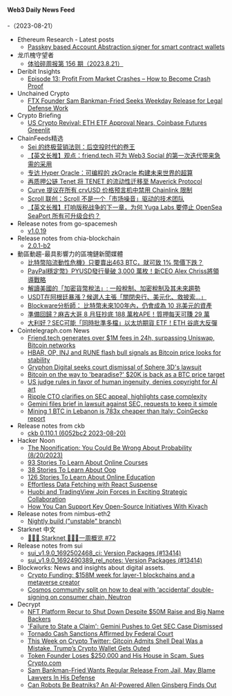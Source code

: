 #### Web3 Daily News Feed
-（2023-08-21）

- Ethereum Research - Latest posts
  - [Passkey based Account Abstraction signer for smart contract wallets](https://ethresear.ch/t/passkey-based-account-abstraction-signer-for-smart-contract-wallets/15856/17)
- 龙爪槐守望者
  - [体验碎周报第 156 期（2023.8.21）](https://www.ftium4.com/ux-weekly-156.html)
- Deribit Insights
  - [Episode 13: Profit From Market Crashes – How to Become Crash Proof](https://insights.deribit.com/deribit-live/episode-13-profit-from-market-crashes-how-to-become-crash-proof/)
- Unchained Crypto
  - [FTX Founder Sam Bankman-Fried Seeks Weekday Release for Legal Defense Work](https://unchainedcrypto.com/ftx-founder-sam-bankman-fried-seeks-weekday-release-for-legal-defense-work/)
- Crypto Briefing
  - [US Crypto Revival: ETH ETF Approval Nears, Coinbase Futures Greenlit](https://cryptobriefing.com/us-crypto-eth-etf-approval-coinbase-futures/?utm_source=feed&utm_medium=rss)
- ChainFeeds精选
  - [Sei 的终极营销法则：后空投时代的卷王](https://www.odaily.news/post/5189168)
  - [【英文长推】观点：friend.tech 可为 Web3 Social 的第一次迭代带来急需的采用](https://twitter.com/DrgStefanescu/status/1692572444651929895)
  - [专访 Hyper Oracle：可编程的 zkOracle 构建未来世界的超算](https://mp.weixin.qq.com/s?__biz=Mzg3ODcwOTA1Mw==&mid=2247493207&idx=1&sn=cb4ed020261bf2fa5452713fd5082aac&chksm=cf0d3605f87abf13fd6bb673283f91cd66936e547fbf8b1477d4dd16294db81bed15f249dedb#rd)
  - [再质押公链 Tenet 将 TENET 的流动性迁移至 Maverick Protocol](https://x.com/tenet_org/status/1692664340116013509)
  - [Curve 提议在所有 crvUSD 价格预言机中禁用 Chainlink 限制](https://gov.curve.fi/t/disable-chainlink-limits-for-price-oracles-in-crvusd/9527)
  - [Scroll 联创：Scroll 不是一个「市场噪音」驱动的技术团队](https://twitter.com/yezhang1998/status/1692999750214201779)
  - [【英文长推】打响版税战争的下一章，为何 Yuga Labs 要停止 OpenSea SeaPort 所有可升级合约？](https://twitter.com/ptrwtts/status/1693031679412326647)
- Release notes from go-spacemesh
  - [v1.0.19](https://github.com/spacemeshos/go-spacemesh/releases/tag/v1.0.19)
- Release notes from chia-blockchain
  - [2.0.1-b2](https://github.com/Chia-Network/chia-blockchain/releases/tag/2.0.1-b2)
- 動區動趨-最具影響力的區塊鏈新聞媒體
  - [比特幣陷流動性危機》只要賣出463 BTC，就可致 1% 幣價下跌？](https://www.blocktempo.com/463-btc-can-push-price-down-1-percent/)
  - [PayPal穩定幣》PYUSD發行量破 3,000 萬枚！新CEO Alex Chriss將領導戰略](https://www.blocktempo.com/paypal-names-alex-chriss-as-next-president-and-ceo/)
  - [解讀美國的「加密貨幣稅法」: 一般稅制、加密稅制及其未來趨勢](https://www.blocktempo.com/interpretation-of-us-encryption-tax/)
  - [USDT在阿根廷暴漲？候選人主張「關閉央行、美元化、救披索…」](https://www.blocktempo.com/argentinas-demand-for-stablecoins-is-spiking/)
  - [Blockware分析師： 比特幣未來100年內，仍會成為 10 兆美元的資產](https://www.blocktempo.com/joe-burnett-is-bullish-on-bitcoin/)
  - [準備回歸？麻吉大哥 8 月狂抄底 188 萬枚APE！質押每天可賺 29 萬](https://www.blocktempo.com/machi-big-brother-accumulated-1-88m-ape-in-august/)
  - [大利好？SEC可能「同時批準多檔」以太坊期貨 ETF！ETH 谷底大反彈](https://www.blocktempo.com/sec-could-greenlight-ether-futures-etfs/)
- Cointelegraph.com News
  - [Friend.tech generates over $1M fees in 24h, surpassing Uniswap, Bitcoin networks](https://cointelegraph.com/news/friendtech-generates-over-1m-fees-surpassing-uniswap-bitcoin-networks)
  - [HBAR, OP, INJ and RUNE flash bull signals as Bitcoin price looks for stability](https://cointelegraph.com/news/hbar-op-inj-and-rune-flash-bull-signals-as-bitcoin-price-looks-for-stability)
  - [Gryphon Digital seeks court dismissal of Sphere 3D's lawsuit](https://cointelegraph.com/news/gryphon-digital-seeks-court-dismissal-sphere-lawsuit)
  - [Bitcoin on the way to 'bearadise?' $20K is back as a BTC price target](https://cointelegraph.com/news/bitcoin-bearadise-20k-back-btc-price-target)
  - [US judge rules in favor of human ingenuity, denies copyright for AI art](https://cointelegraph.com/news/u-s-judge-denies-copyright-for-ai-art)
  - [Ripple CTO clarifies on SEC appeal, highlights case complexity](https://cointelegraph.com/news/ripple-cto-clarifies-on-sec-appeal-spotlights-case-complexity)
  - [Gemini files brief in lawsuit against SEC, requests to keep it simple](https://cointelegraph.com/news/gemini-reply-brief-dismiss-sec-lawsuit)
  - [Mining 1 BTC in Lebanon is 783x cheaper than Italy: CoinGecko report](https://cointelegraph.com/news/mining-1-btc-lebanon-783x-cheaper-italy-coin-gecko)
- Release notes from ckb
  - [ckb 0.110.1 (6052bc2 2023-08-20)](https://github.com/nervosnetwork/ckb/releases/tag/v0.110.1)
- Hacker Noon
  - [The Noonification: You Could Be Wrong About Probability (8/20/2023)](https://hackernoon.com/8-20-2023-noonification?source=rss)
  - [93 Stories To Learn About Online Courses](https://hackernoon.com/93-stories-to-learn-about-online-courses?source=rss)
  - [38 Stories To Learn About Oop](https://hackernoon.com/38-stories-to-learn-about-oop?source=rss)
  - [126 Stories To Learn About Online Education](https://hackernoon.com/126-stories-to-learn-about-online-education?source=rss)
  - [Effortless Data Fetching with React Suspense](https://hackernoon.com/effortless-data-fetching-with-react-suspense?source=rss)
  - [Huobi and TradingView Join Forces in Exciting Strategic Collaboration](https://hackernoon.com/huobi-and-tradingview-join-forces-in-exciting-strategic-collaboration?source=rss)
  - [How You Can Support Key Open-Source Initiatives With Kivach](https://hackernoon.com/how-you-can-support-key-open-source-initiatives-with-kivach?source=rss)
- Release notes from nimbus-eth2
  - [Nightly build ("unstable" branch)](https://github.com/status-im/nimbus-eth2/releases/tag/nightly)
- Starknet 中文
  - [👩🏽‍🚀 Starknet 👨🏽‍🚀一周概览 #72](https://starknetzh.substack.com/p/starknet-72-06e)
- Release notes from sui
  - [sui_v1.9.0_1692502468_ci: Version Packages (#13414)](https://github.com/MystenLabs/sui/releases/tag/sui_v1.9.0_1692502468_ci)
  - [sui_v1.9.0_1692490389_rel_notes: Version Packages (#13414)](https://github.com/MystenLabs/sui/releases/tag/sui_v1.9.0_1692490389_rel_notes)
- Blockworks: News and insights about digital assets.
  - [Crypto Funding: $158M week for layer-1 blockchains and a metaverse creator](https://blockworks.co/news/bitgo-funding-roundup)
  - [Cosmos community split on how to deal with ‘accidental’ double-signing on consumer chain, Neutron](https://blockworks.co/news/0xresearch-cosmos-neutron)
- Decrypt
  - [NFT Platform Recur to Shut Down Despite $50M Raise and Big Name Backers](https://decrypt.co/153124/nft-platform-recur-to-shut-down-despite-50-million-raise-and-big-name-backers)
  - ['Failure to State a Claim': Gemini Pushes to Get SEC Case Dismissed](https://decrypt.co/153123/failure-to-state-a-claim-gemini-pushes-to-get-sec-case-dismissed)
  - [Tornado Cash Sanctions Affirmed by Federal Court](https://decrypt.co/153118/tornado-cash-sanctions-affirmed-by-federal-court)
  - [This Week on Crypto Twitter: Gitcoin Admits Shell Deal Was a Mistake, Trump’s Crypto Wallet Gets Outed](https://decrypt.co/153103/this-week-on-crypto-twitter-donald-trump-crypto-wallet-shell-oil-gitcoin-evergrande-tether)
  - [Token Founder Loses $250,000 and His House in Scam, Sues Crypto.com](https://decrypt.co/153097/token-founder-loses-250000-and-his-house-in-scam-sues-crypto-com)
  - [Sam Bankman-Fried Wants Regular Release From Jail, May Blame Lawyers In His Defense](https://decrypt.co/153092/sam-bankman-fried-wants-regular-release-from-jail-may-blame-lawyers-in-his-defense)
  - [Can Robots Be Beatniks? An AI-Powered Allen Ginsberg Finds Out](https://decrypt.co/153027/can-robots-beatniks-ai-powered-allen-ginsberg-finds-out)
